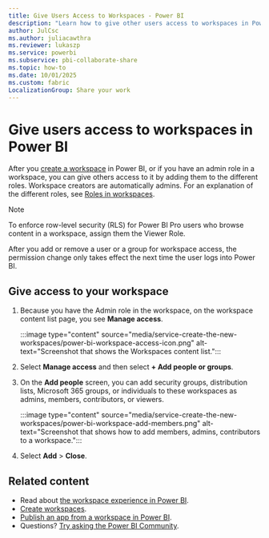 ```yaml
---
title: Give Users Access to Workspaces - Power BI
description: "Learn how to give other users access to workspaces in Power BI, including collections of dashboards, reports, and paginated reports."
author: JulCsc
ms.author: juliacawthra
ms.reviewer: lukaszp
ms.service: powerbi
ms.subservice: pbi-collaborate-share
ms.topic: how-to
ms.date: 10/01/2025
ms.custom: fabric
LocalizationGroup: Share your work
---
```


# Give users access to workspaces in Power BI

After you [create a workspace](service-create-the-new-workspaces.md) in Power BI, or if you have an admin role in a workspace, you can give others access to it by adding them to the different roles. Workspace creators are automatically admins. For an explanation of the different roles, see [Roles in workspaces](service-roles-new-workspaces.md).

> [!NOTE]
> To enforce row-level security (RLS) for Power BI Pro users who browse content in a workspace, assign them the Viewer Role.
>
> After you add or remove a user or a group for workspace access, the permission change only takes effect the next time the user logs into Power BI.

## Give access to your workspace

1. Because you have the Admin role in the workspace, on the workspace content list page, you see **Manage access**.

    :::image type="content" source="media/service-create-the-new-workspaces/power-bi-workspace-access-icon.png" alt-text="Screenshot that shows the Workspaces content list.":::

1. Select **Manage access** and then select **+ Add people or groups**.

1. On the **Add people** screen, you can add security groups, distribution lists, Microsoft 365 groups, or individuals to these workspaces as admins, members, contributors, or viewers.

    :::image type="content" source="media/service-create-the-new-workspaces/power-bi-workspace-add-members.png" alt-text="Screenshot that shows how to add members, admins, contributors to a workspace.":::

1. Select **Add** > **Close**.

## Related content

- Read about [the workspace experience in Power BI](service-new-workspaces.md).
- [Create workspaces](service-create-the-new-workspaces.md).
- [Publish an app from a workspace in Power BI](service-create-distribute-apps.md).
- Questions? [Try asking the Power BI Community](https://community.powerbi.com/).

